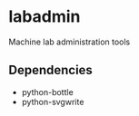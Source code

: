 labadmin
========

Machine lab administration tools




Dependencies
------------

 * python-bottle
 * python-svgwrite

